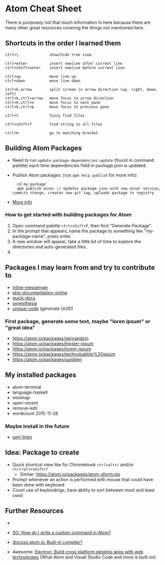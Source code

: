 # Atom Cheat Sheet #

There is purposely not that much information in here because there are many other great resources covering the things not mentioned here.


## Shortcuts in the order I learned them ##

    ctrl+\              show/hide tree view

    ctrl+enter          insert newline after current line
    ctrl+shift+enter    insert newline before current line

    ctrl+up             move line up
    ctrl+down           move line down

    ctrl+k,arrow        split screen in arrow direction (up, right, down, left)
    ctrl+k,ctrl+arrow   move focus to arrow direction
    ctrl+k,ctrl+n       move focus to next pane
    ctrl+k,ctrl+p       move focus to previous pane

    ctrl+t              fuzzy find files

    ctrl+shift+f        find string in all files

    ctrl+m              go to matching bracket



## Building Atom Packages ###

- Need to run `update-package-dependencies:update` (found in command palette) each time dependencies field in package.json is updated.
- Publish Atom packages: (run `apm help publish` for more info)

        cd my-package
        apm publish minor // Updates package.json with new minor version, commits change, creates new git tag, uploads package to registry

- [More info](https://atom.io/docs/latest/creating-a-package)

### How to get started with building packages for Atom ###

1. Open command palette `ctrl+shift+P`, then find "Generate Package".
2. In the prompt that appears, name the package to something like "my-package-name", press enter.
3. A new window will appear, take a little bit of time to explore the directories and auto-generated files.
4.



## Packages I may learn from and try to contribute to ##
- [inline-messenger](https://atom.io/packages/inline-messenger)
- [php-documentation-online](https://atom.io/packages/php-documentation-online)
- [quick-docs](https://atom.io/packages/quick-docs)
- [synesthesia](https://atom.io/packages/synesthesia)
- [unique-code](https://atom.io/packages/unique-code) (generate UUID)

### First package, generate some text, maybe "loren ipsum" or "great idea" ###
- https://atom.io/packages/genrandom
- https://atom.io/packages/hipster-ipsum
- https://atom.io/packages/lorem-ipsum
- https://atom.io/packages/technobabble%20ipsum
- https://atom.io/packages/uuidgen



## My installed packages ##
- atom-terminal
- language-haskell
- minimap
- open-recent
- remove-edit
- wordcount 2015-11-28


### Maybe install in the future ###
- [sort-lines](https://atom.io/packages/sort-lines)



## Idea: Package to create ##
- Quick shortcut view like for Chromebook `ctrl+alt+/` and/or `ctrl+alt+shift+?`
  - Similar: https://atom.io/packages/atom-shortcuts
- Prompt whenever an action is performed with mouse that could have been done with keyboard
- Count use of keybindings, have ability to sort between most and least used



## Further Resources ##
-

- [SO: How do I write a custom command in Atom?](http://stackoverflow.com/questions/24456995/how-do-i-write-a-custom-command-in-atom)
- [discuss.atom.io: Built-in compiler?](https://discuss.atom.io/t/built-in-compiler/2188/4)

- Awesome: [Electron: Build cross platform desktop apps with web technologies](http://electron.atom.io/) (What Atom and Visual Studio Code and more is built on)
